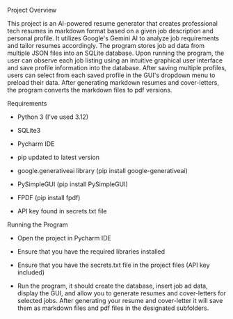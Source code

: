 Project Overview

This project is an AI-powered resume generator that creates professional tech resumes in markdown format based on a given job description and personal profile. 
It utilizes Google's Gemini AI to analyze job requirements and tailor resumes accordingly. The program stores job ad data from multiple JSON files into an SQLite 
database. Upon running the program, the user can observe each job listing using an intuitive graphical user interface and save profile information into the database.
After saving multiple profiles, users can select from each saved profile in the GUI's dropdown menu to preload their data. After generating markdown resumes
and cover-letters, the program converts the markdown files to pdf versions.


Requirements

- Python 3 (I've used 3.12)

- SQLite3 

- Pycharm IDE

- pip updated to latest version

- google.generativeai library (pip install google-generativeai)

- PySimpleGUI (pip install PySimpleGUI)

- FPDF (pip install fpdf)

- API key found in secrets.txt file


Running the Program

- Open the project in Pycharm IDE

- Ensure that you have the required libraries installed

- Ensure that you have the secrets.txt file in the project files (API key included)

- Run the program, it should create the database, insert job ad data, display the GUI, and allow you to generate resumes and cover-letters for
  selected jobs. After generating your resume and cover-letter it will save them as markdown files and pdf files in the designated subfolders.
